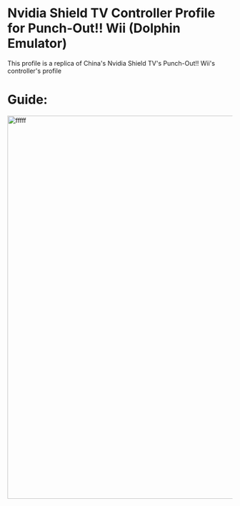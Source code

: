 # Nvidia Shield TV Controller Profile for Punch-Out!! Wii (Dolphin Emulator)

This profile is a replica of China's Nvidia Shield TV's Punch-Out!! Wii's controller's profile

# Guide:
<img width="2298" height="859" alt="fffff" src="https://github.com/user-attachments/assets/db31ad1c-7a19-47d1-8113-90e47ed0b859" />
